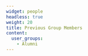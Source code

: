 ```yaml
---
widget: people
headless: true
weight: 20
title: Previous Group Members
content:
  user_groups:
    - Alumni
---
```


